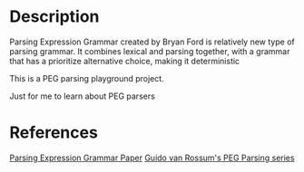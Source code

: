 # Description
Parsing Expression Grammar created by Bryan Ford is relatively new
type of parsing grammar. It combines lexical and parsing together, with a grammar
that has a prioritize alternative choice, making it deterministic 


This is a PEG parsing playground project. 

Just for me to learn about PEG parsers


# References
[Parsing Expression Grammar Paper](https://bford.info/pub/lang/peg) 
[Guido van Rossum's PEG Parsing series](https://medium.com/@gvanrossum_83706/peg-parsing-series-de5d41b2ed60)
